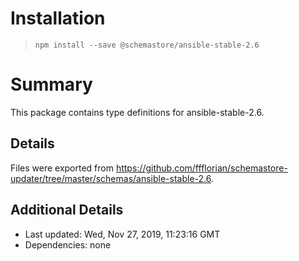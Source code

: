 # Installation
> `npm install --save @schemastore/ansible-stable-2.6`

# Summary
This package contains type definitions for ansible-stable-2.6.

## Details
Files were exported from https://github.com/ffflorian/schemastore-updater/tree/master/schemas/ansible-stable-2.6.

## Additional Details
* Last updated: Wed, Nov 27, 2019, 11:23:16 GMT
* Dependencies: none
